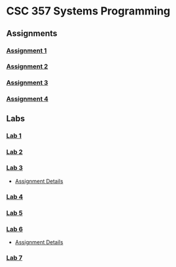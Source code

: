 # CSC 357 Systems Programming

## Assignments
### [Assignment 1](https://github.com/keen-cp/cpe-357-assignment-1-ishaansathaye)
### [Assignment 2](https://github.com/keen-cp/cpe-357-assignment-2-ishaansathaye)
### [Assignment 3](https://github.com/keen-cp/cpe-357-assignment-3-ishaansathaye)
### [Assignment 4](https://github.com/keen-cp/cpe-357-assignment-4-ishaansathaye)

## Labs
### [Lab 1](https://github.com/keen-cp/cpe-357-lab-1-ishaansathaye)
### [Lab 2](https://github.com/keen-cp/cpe-357-lab-2-ishaansathaye)
### [Lab 3](./Lab3)
- [Assignment Details](https://canvas.calpoly.edu/courses/83933/assignments/562932)
### [Lab 4](https://github.com/keen-cp/cpe-357-lab-4-ishaansathaye)
### [Lab 5](Lacuna)
### [Lab 6](./Lab6)
- [Assignment Details](https://canvas.calpoly.edu/courses/83933/assignments/562934)
### [Lab 7](https://github.com/keen-cp/cpe-357-lab-8-ishaansathaye)
